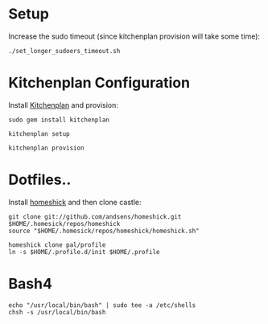 # Setup
Increase the sudo timeout (since kitchenplan provision will take some time):

    ./set_longer_sudoers_timeout.sh

# Kitchenplan Configuration
Install [Kitchenplan](https://github.com/kitchenplan/kitchenplan) and provision:

    sudo gem install kitchenplan

    kitchenplan setup

    kitchenplan provision

# Dotfiles..
Install [homeshick](https://github.com/andsens/homeshick) and then clone castle:

    git clone git://github.com/andsens/homeshick.git $HOME/.homesick/repos/homeshick
    source "$HOME/.homesick/repos/homeshick/homeshick.sh"

    homeshick clone pal/profile
    ln -s $HOME/.profile.d/init $HOME/.profile

# Bash4

    echo "/usr/local/bin/bash" | sudo tee -a /etc/shells
    chsh -s /usr/local/bin/bash
